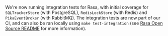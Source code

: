 We're now running integration tests for Rasa, with initial coverage for `SQLTrackerStore` (with PostgreSQL),
`RedisLockStore` (with Redis) and `PikaEventBroker` (with RabbitMQ). The integration tests are now part of our
CI, and can also be ran locally using `make test-integration`
(see [Rasa Open Source README](https://github.com/RasaHQ/rasa) for more information).
